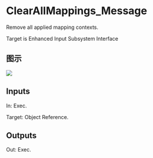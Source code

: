 # ClearAllMappings_Message

Remove all applied mapping contexts.

Target is Enhanced Input Subsystem Interface

## 图示

![]($-20221218-19171686.png)

## Inputs

In: Exec.

Target: Object Reference.  

## Outputs

Out: Exec.

